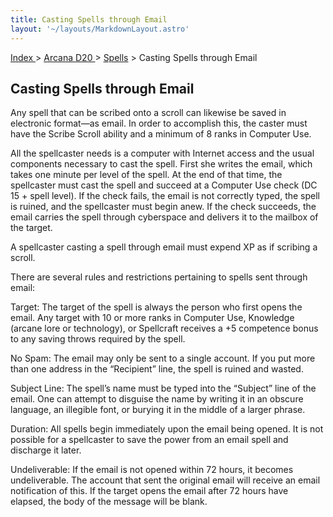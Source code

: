 ```yaml
---
title: Casting Spells through Email
layout: '~/layouts/MarkdownLayout.astro'
---
```


[ Index ](/) > [ Arcana D20 ](/arcana.d20.srd) > [Spells](/arcana.d20.srd/spells) > Casting Spells through Email

## Casting Spells through Email

Any spell that can be scribed onto a scroll can likewise be saved in
electronic format—as email. In order to accomplish this, the caster must have
the Scribe Scroll ability and a minimum of 8 ranks in Computer Use.

All the spellcaster needs is a computer with Internet access and the usual
components necessary to cast the spell. First she writes the email, which
takes one minute per level of the spell. At the end of that time, the
spellcaster must cast the spell and succeed at a Computer Use check (DC 15 +
spell level). If the check fails, the email is not correctly typed, the spell
is ruined, and the spellcaster must begin anew. If the check succeeds, the
email carries the spell through cyberspace and delivers it to the mailbox of
the target.

A spellcaster casting a spell through email must expend XP as if scribing a
scroll.

There are several rules and restrictions pertaining to spells sent through
email:

Target: The target of the spell is always the person who first opens the
email. Any target with 10 or more ranks in Computer Use, Knowledge (arcane
lore or technology), or Spellcraft receives a +5 competence bonus to any
saving throws required by the spell.

No Spam: The email may only be sent to a single account. If you put more than
one address in the “Recipient” line, the spell is ruined and wasted.

Subject Line: The spell’s name must be typed into the “Subject” line of the
email. One can attempt to disguise the name by writing it in an obscure
language, an illegible font, or burying it in the middle of a larger phrase.

Duration: All spells begin immediately upon the email being opened. It is not
possible for a spellcaster to save the power from an email spell and discharge
it later.

Undeliverable: If the email is not opened within 72 hours, it becomes
undeliverable. The account that sent the original email will receive an email
notification of this. If the target opens the email after 72 hours have
elapsed, the body of the message will be blank.

